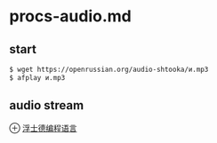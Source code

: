 # procs-audio.md
## start
```sh
$ wget https://openrussian.org/audio-shtooka/и.mp3
$ afplay и.mp3 
```

## audio stream
⊕ [浮士德编程语言](http://faust.grame.fr/doc/manual/index.html#what-is-faust)

